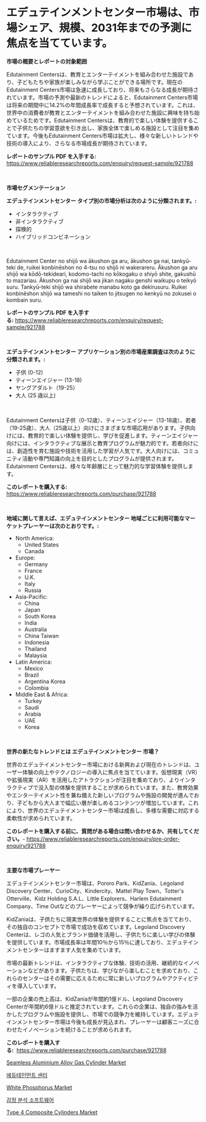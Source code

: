 <p><h1>エデュテインメントセンター市場は、市場シェア、規模、2031年までの予測に焦点を当てています。</h1></p><p><strong>市場の概要とレポートの対象範囲</strong></p>
<p><p>Edutainment Centersは、教育とエンターテイメントを組み合わせた施設であり、子どもたちや家族が楽しみながら学ぶことができる場所です。現在のEdutainment Centers市場は急速に成長しており、将来もさらなる成長が期待されています。市場の予測や最新のトレンドによると、Edutainment Centers市場は将来の期間中に14.2%の年間成長率で成長すると予想されています。これは、世界中の消費者が教育とエンターテイメントを組み合わせた施設に興味を持ち始めているためです。Edutainment Centersは、教育的で楽しい体験を提供することで子供たちの学習意欲を引き出し、家族全体で楽しめる施設として注目を集めています。今後もEdutainment Centers市場は拡大し、様々な新しいトレンドや技術の導入により、さらなる市場成長が期待されています。</p></p>
<p><strong>レポートのサンプル PDF を入手する:</strong> <a href="https://www.reliableresearchreports.com/enquiry/request-sample/921788">https://www.reliableresearchreports.com/enquiry/request-sample/921788</a></p>
<p>&nbsp;</p>
<p><strong>市場セグメンテーション</strong></p>
<p><strong>エデュテインメントセンター タイプ別の市場分析は次のように分類されます。:</strong></p>
<p><ul><li>インタラクティブ</li><li>非インタラクティブ</li><li>探検的</li><li>ハイブリッドコンビネーション</li></ul></p>
<p>&nbsp;</p>
<p><p>Edutainment Center no shijō wa ākushon ga aru, ākushon ga nai, tankyū-teki de, ruikei konbinēshon no 4-tsu no shijō ni wakerareru. Ākushon ga aru shijō wa kōdō-tekideari, kodomo-tachi no kōkogaku o shiyō shite, gakushū to mazariau. Ākushon ga nai shijō wa jikan nagaku genshi waikupu o teikyō suru. Tankyū-teki shijō wa shirabete manabu koto ga dekirusuru. Ruikei konbinēshon shijō wa tameshi no taiken to jitsugen no kenkyū no zokusei o kombain suru.</p></p>
<p><strong>レポートのサンプル PDF を入手する:</strong>&nbsp;<a href="https://www.reliableresearchreports.com/enquiry/request-sample/921788">https://www.reliableresearchreports.com/enquiry/request-sample/921788</a></p>
<p>&nbsp;</p>
<p><strong> エデュテインメントセンター アプリケーション別の市場産業調査は次のように分類されます。:</strong></p>
<p><ul><li>子供 (0-12)</li><li>ティーンエイジャー (13-18)</li><li>ヤングアダルト（19-25）</li><li>大人 (25 歳以上)</li></ul></p>
<p>&nbsp;</p>
<p><p>Edutainment Centersは子供（0-12歳）、ティーンエイジャー（13-18歳）、若者（19-25歳）、大人（25歳以上）向けにさまざまな市場応用があります。子供向けには、教育的で楽しい体験を提供し、学びを促進します。ティーンエイジャー向けには、インタラクティブな展示と教育プログラムが魅力的です。若者向けには、創造性を育む施設や技術を活用した学習が人気です。大人向けには、コミュニティ活動や専門知識の向上を目的としたプログラムが提供されます。Edutainment Centersは、様々な年齢層にとって魅力的な学習体験を提供します。</p></p>
<p><strong>このレポートを購入する:</strong>&nbsp; <a href="https://www.reliableresearchreports.com/purchase/921788">https://www.reliableresearchreports.com/purchase/921788</a></p>
<p>&nbsp;</p>
<p><strong>地域に関して言えば、エデュテインメントセンター 地域ごとに利用可能なマーケットプレーヤーは次のとおりです。:</strong></p>
<p><ul>
    <li>
        North America:
        <ul>
            <li>United States</li>
            <li>Canada</li>
        </ul>
    </li>
    <li>
        Europe:
        <ul>
            <li>Germany</li>
            <li>France</li>
            <li>U.K.</li>
            <li>Italy</li>
            <li>Russia</li>
        </ul>
    </li>
    <li>
        Asia-Pacific:
        <ul>
            <li>China</li>
            <li>Japan</li>
            <li>South Korea</li>
            <li>India</li>
            <li>Australia</li>
            <li>China Taiwan</li>
            <li>Indonesia</li>
            <li>Thailand</li>
            <li>Malaysia</li>
        </ul>
    </li>
    <li>
        Latin America:
        <ul>
            <li>Mexico</li>
            <li>Brazil</li>
            <li>Argentina Korea</li>
            <li>Colombia</li>
        </ul>
    </li>
    <li>
        Middle East & Africa:
        <ul>
            <li>Turkey</li>
            <li>Saudi</li>
            <li>Arabia</li>
            <li>UAE</li>
            <li>Korea</li>
        </ul>
    </li>
    </ul></p>
<p>&nbsp;</p>
<p><strong>世界の新たなトレンドとは エデュテインメントセンター 市場？</strong></p>
<p><p>世界のエデュテイメントセンター市場における新興および現在のトレンドは、ユーザー体験の向上やテクノロジーの導入に焦点を当てています。仮想現実（VR）や拡張現実（AR）を活用したアトラクションが注目を集めており、よりインタラクティブで没入型の体験を提供することが求められています。また、教育効果やエンターテイメント性を兼ね備えた新しいプログラムや施設の開発が進んでおり、子どもから大人まで幅広い層が楽しめるコンテンツが増加しています。これにより、世界のエデュテイメントセンター市場は成長し、多様な需要に対応する柔軟性が求められています。</p></p>
<p><strong>このレポートを購入する前に、質問がある場合は問い合わせるか、共有してください。</strong>- <a href="https://www.reliableresearchreports.com/enquiry/pre-order-enquiry/921788">https://www.reliableresearchreports.com/enquiry/pre-order-enquiry/921788</a></p>
<p>&nbsp;</p>
<p><strong>主要な市場プレーヤー</strong></p>
<p><p>エデュテインメントセンター市場は、Pororo Park、KidZania、Legoland Discovery Center、CurioCity、Kindercity、Mattel Play Town、Totter's Otterville、Kidz Holding S.A.L、Little Explorers、Harlem Edutainment Company、Time Outなどのプレーヤーによって競争が繰り広げられています。</p><p>KidZaniaは、子供たちに現実世界の体験を提供することに焦点を当てており、その独自のコンセプトで市場で成功を収めています。Legoland Discovery Centerは、レゴの人気とブランド価値を活用し、子供たちに楽しい学びの体験を提供しています。市場成長率は年間10％から15％に達しており、エデュテインメントセンターはますます人気を集めています。</p><p>市場の最新トレンドは、インタラクティブな体験、技術の活用、継続的なイノベーションなどがあります。子供たちは、学びながら楽しむことを求めており、これらのセンターはその需要に応えるために常に新しいプログラムやアクティビティを導入しています。</p><p>一部の企業の売上高は、KidZaniaが年間約1億ドル、Legoland Discovery Centerが年間約6億ドルと推定されています。これらの企業は、独自の強みを活かしたプログラムや施設を提供し、市場での競争力を維持しています。エデュテインメントセンター市場は今後も成長が見込まれ、プレーヤーは顧客ニーズに合わせたイノベーションを続けることが求められます。</p></p>
<p><strong>このレポートを購入する:</strong>&nbsp;&nbsp;<a href="https://www.reliableresearchreports.com/purchase/921788">https://www.reliableresearchreports.com/purchase/921788</a></p>
<p><p><a href="https://issuu.com/reportprime-2/docs/seamless-aluminium-alloy-gas-cylinder-market-size-">Seamless Aluminium Alloy Gas Cylinder Market</a></p><p><a href="https://github.com/sougarounis/Market-Research-Report-List-2/blob/main/6286985182324.md">에듀테인먼트 센터</a></p><p><a href="https://github.com/Chiragrp22/Market-Research-Report-List-3/blob/main/white-phosphorus-market.md">White Phosphorus Market</a></p><p><a href="https://github.com/laholand/Market-Research-Report-List-2/blob/main/9204641182323.md">감정 분석 소프트웨어</a></p><p><a href="https://issuu.com/reportprime-2/docs/type-4-composite-cylinders-market-size-2030.pptx">Type 4 Composite Cylinders Market</a></p></p>